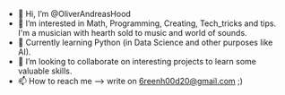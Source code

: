 - 👋 Hi, I’m @OliverAndreasHood
- 👀 I’m interested in Math, Programming, Creating, Tech_tricks and tips. I'm a musician with hearth sold to music and world of sounds.
- 🌱 Currently learning Python (in Data Science and other purposes like AI).
- 💞️ I’m looking to collaborate on interesting projects to learn some valuable skills.
- 📫 How to reach me --> write on 6reenh00d20@gmail.com ;)

<!---
OliverAndreasHood/OliverAndreasHood is a ✨ special ✨ repository because its `README.md` (this file) appears on your GitHub profile.
You can click the Preview link to take a look at your changes.
--->

